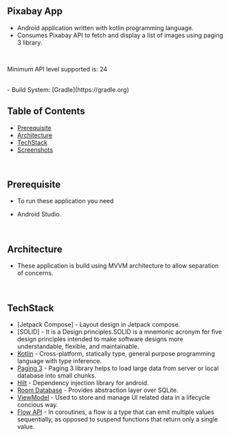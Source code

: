 ## Pixabay App
- Android  application written with kotlin programming language.
- Consumes  Pixabay API to fetch and display a list of images using paging 3 library.
<br>

Minimum API level supported is: 24

<br>
- Build System: [Gradle](https://gradle.org)

## Table of Contents
-  [Prerequisite](#prerequisite)
-  [Architecture](#architecture)
-  [TechStack](#techstack)
-  [Screenshots](#screenshots)
<br>

## Prerequisite
- To run these application you need 
* Android Studio.
<br>

## Architecture
- These application is build using MVVM architecture to allow separation of concerns.
<br>

## TechStack 
 * [Jetpack Compose] - Layout design in Jetpack compose.
 * [SOLID] - It is a Design principles.SOLID is a mnemonic acronym for five design principles intended to make software designs more understandable, flexible, and maintainable.
 * [Kotlin](https://developer.android.com/kotlin) - Cross-platform, statically type, general purpose programming language with type inference.
 * [Paging 3](https://developer.android.com/topic/libraries/architecture/paging/v3-overview) - Paging 3 library helps to load large data from server or local database into small chunks.
 * [Hilt](https://developer.android.com/training/dependency-injection/hilt-android) - Dependency injection library for android.
 * [Room Database](https://developer.android.com/training/data-storage/room) -  Provides abstraction layer over SQLite.
 * [ViewModel](https://developer.android.com/topic/libraries/architecture/viewmodel) - Used to store and manage UI related data in a lifecycle concious way.
 * [Flow API](https://kotlinlang.org/docs/flow.html#sequences) - In coroutines, a flow is a type that can emit multiple values sequentially, as opposed to suspend functions that return only a single value.
<br>

